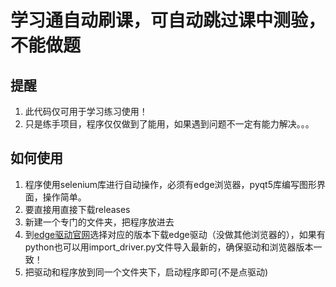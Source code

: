 # 学习通自动刷课，可自动跳过课中测验，不能做题
## 提醒
1. 此代码仅可用于学习练习使用！
2. 只是练手项目，程序仅仅做到了能用，如果遇到问题不一定有能力解决。。。
     
## 如何使用
1. 程序使用selenium库进行自动操作，必须有edge浏览器，pyqt5库编写图形界面，操作简单。
2. 要直接用直接下载releases
3. 新建一个专门的文件夹，把程序放进去
4. 到[edge驱动官网](https://developer.microsoft.com/zh-cn/microsoft-edge/tools/webdriver/?form=MA13LH)选择对应的版本下载edge驱动（没做其他浏览器的），如果有python也可以用import_driver.py文件导入最新的，确保驱动和浏览器版本一致！
5. 把驱动和程序放到同一个文件夹下，启动程序即可(不是点驱动)
